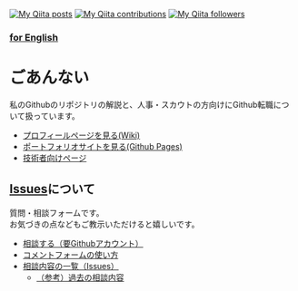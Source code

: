 [![My Qiita posts](https://qiita-badge.apiapi.app/s/nomurasan/posts.svg)](http://qiita.com/nomurasan) [![My Qiita contributions](https://qiita-badge.apiapi.app/s/nomurasan/contributions.svg)](http://qiita.com/nomurasan) [![My Qiita followers](https://qiita-badge.apiapi.app/s/nomurasan/followers.svg)](http://qiita.com/nomurasan)

### [for English](https://github.com/shimajima-eiji/shimajima-eiji/blob/master/README_en.md)

# ごあんない
私のGithubのリポジトリの解説と、人事・スカウトの方向けにGithub転職について扱っています。

- [プロフィールページを見る(Wiki)](https://github.com/shimajima-eiji/shimajima-eiji/wiki)
- [ポートフォリオサイトを見る(Github Pages)](https://shimajima-eiji.github.io/)
- [技術者向けページ](https://github.com/shimajima-eiji/shimajima-eiji)

## [Issues](https://github.com/shimajima-eiji/shimajima-eiji/issues)について
質問・相談フォームです。
<br>お気づきの点などもご教示いただけると嬉しいです。

- [相談する（要Githubアカウント）](https://github.com/shimajima-eiji/shimajima-eiji/issues/new)
- [コメントフォームの使い方](https://github.com/shimajima-eiji/shimajima-eiji/wiki/【解説】Issues)
- [相談内容の一覧（Issues）](https://github.com/shimajima-eiji/README/issues)
  - [（参考）過去の相談内容](https://github.com/shimajima-eiji/README/issues?q=is%3Aissue+is%3Aclosed)
